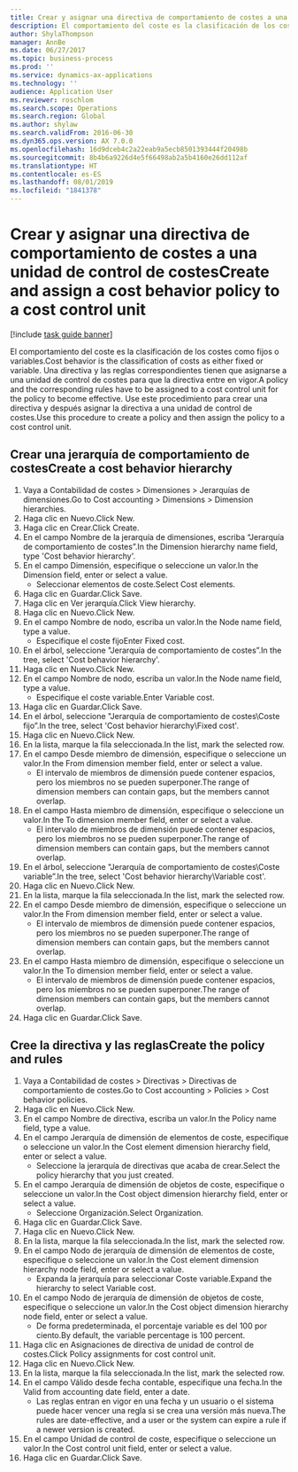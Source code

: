 ```yaml
---
title: Crear y asignar una directiva de comportamiento de costes a una unidad de control de costes
description: El comportamiento del coste es la clasificación de los costes como fijos o variables.
author: ShylaThompson
manager: AnnBe
ms.date: 06/27/2017
ms.topic: business-process
ms.prod: ''
ms.service: dynamics-ax-applications
ms.technology: ''
audience: Application User
ms.reviewer: roschlom
ms.search.scope: Operations
ms.search.region: Global
ms.author: shylaw
ms.search.validFrom: 2016-06-30
ms.dyn365.ops.version: AX 7.0.0
ms.openlocfilehash: 16d9dceb4c2a22eab9a5ecb8501393444f20498b
ms.sourcegitcommit: 8b4b6a9226d4e5f66498ab2a5b4160e26dd112af
ms.translationtype: HT
ms.contentlocale: es-ES
ms.lasthandoff: 08/01/2019
ms.locfileid: "1841378"
---
```

# <a name="create-and-assign-a-cost-behavior-policy-to-a-cost-control-unit"></a><span data-ttu-id="f0a95-103">Crear y asignar una directiva de comportamiento de costes a una unidad de control de costes</span><span class="sxs-lookup"><span data-stu-id="f0a95-103">Create and assign a cost behavior policy to a cost control unit</span></span>

[!include [task guide banner](../../includes/task-guide-banner.md)]

<span data-ttu-id="f0a95-104">El comportamiento del coste es la clasificación de los costes como fijos o variables.</span><span class="sxs-lookup"><span data-stu-id="f0a95-104">Cost behavior is the classification of costs as either fixed or variable.</span></span> <span data-ttu-id="f0a95-105">Una directiva y las reglas correspondientes tienen que asignarse a una unidad de control de costes para que la directiva entre en vigor.</span><span class="sxs-lookup"><span data-stu-id="f0a95-105">A policy and the corresponding rules have to be assigned to a cost control unit for the policy to become effective.</span></span> <span data-ttu-id="f0a95-106">Use este procedimiento para crear una directiva y después asignar la directiva a una unidad de control de costes.</span><span class="sxs-lookup"><span data-stu-id="f0a95-106">Use this procedure to create a policy and then assign the policy to a cost control unit.</span></span>


## <a name="create-a-cost-behavior-hierarchy"></a><span data-ttu-id="f0a95-107">Crear una jerarquía de comportamiento de costes</span><span class="sxs-lookup"><span data-stu-id="f0a95-107">Create a cost behavior hierarchy</span></span>
1. <span data-ttu-id="f0a95-108">Vaya a Contabilidad de costes > Dimensiones > Jerarquías de dimensiones.</span><span class="sxs-lookup"><span data-stu-id="f0a95-108">Go to Cost accounting > Dimensions > Dimension hierarchies.</span></span>
2. <span data-ttu-id="f0a95-109">Haga clic en Nuevo.</span><span class="sxs-lookup"><span data-stu-id="f0a95-109">Click New.</span></span>
3. <span data-ttu-id="f0a95-110">Haga clic en Crear.</span><span class="sxs-lookup"><span data-stu-id="f0a95-110">Click Create.</span></span>
4. <span data-ttu-id="f0a95-111">En el campo Nombre de la jerarquía de dimensiones, escriba “Jerarquía de comportamiento de costes”.</span><span class="sxs-lookup"><span data-stu-id="f0a95-111">In the Dimension hierarchy name field, type 'Cost behavior hierarchy'.</span></span>
5. <span data-ttu-id="f0a95-112">En el campo Dimensión, especifique o seleccione un valor.</span><span class="sxs-lookup"><span data-stu-id="f0a95-112">In the Dimension field, enter or select a value.</span></span>
    * <span data-ttu-id="f0a95-113">Seleccionar elementos de coste.</span><span class="sxs-lookup"><span data-stu-id="f0a95-113">Select Cost elements.</span></span>  
6. <span data-ttu-id="f0a95-114">Haga clic en Guardar.</span><span class="sxs-lookup"><span data-stu-id="f0a95-114">Click Save.</span></span>
7. <span data-ttu-id="f0a95-115">Haga clic en Ver jerarquía.</span><span class="sxs-lookup"><span data-stu-id="f0a95-115">Click View hierarchy.</span></span>
8. <span data-ttu-id="f0a95-116">Haga clic en Nuevo.</span><span class="sxs-lookup"><span data-stu-id="f0a95-116">Click New.</span></span>
9. <span data-ttu-id="f0a95-117">En el campo Nombre de nodo, escriba un valor.</span><span class="sxs-lookup"><span data-stu-id="f0a95-117">In the Node name field, type a value.</span></span>
    * <span data-ttu-id="f0a95-118">Especifique el coste fijo</span><span class="sxs-lookup"><span data-stu-id="f0a95-118">Enter Fixed cost.</span></span>  
10. <span data-ttu-id="f0a95-119">En el árbol, seleccione "Jerarquía de comportamiento de costes”.</span><span class="sxs-lookup"><span data-stu-id="f0a95-119">In the tree, select 'Cost behavior hierarchy'.</span></span>
11. <span data-ttu-id="f0a95-120">Haga clic en Nuevo.</span><span class="sxs-lookup"><span data-stu-id="f0a95-120">Click New.</span></span>
12. <span data-ttu-id="f0a95-121">En el campo Nombre de nodo, escriba un valor.</span><span class="sxs-lookup"><span data-stu-id="f0a95-121">In the Node name field, type a value.</span></span>
    * <span data-ttu-id="f0a95-122">Especifique el coste variable.</span><span class="sxs-lookup"><span data-stu-id="f0a95-122">Enter Variable cost.</span></span>  
13. <span data-ttu-id="f0a95-123">Haga clic en Guardar.</span><span class="sxs-lookup"><span data-stu-id="f0a95-123">Click Save.</span></span>
14. <span data-ttu-id="f0a95-124">En el árbol, seleccione "Jerarquía de comportamiento de costes\Coste fijo”.</span><span class="sxs-lookup"><span data-stu-id="f0a95-124">In the tree, select 'Cost behavior hierarchy\Fixed cost'.</span></span>
15. <span data-ttu-id="f0a95-125">Haga clic en Nuevo.</span><span class="sxs-lookup"><span data-stu-id="f0a95-125">Click New.</span></span>
16. <span data-ttu-id="f0a95-126">En la lista, marque la fila seleccionada.</span><span class="sxs-lookup"><span data-stu-id="f0a95-126">In the list, mark the selected row.</span></span>
17. <span data-ttu-id="f0a95-127">En el campo Desde miembro de dimensión, especifique o seleccione un valor.</span><span class="sxs-lookup"><span data-stu-id="f0a95-127">In the From dimension member field, enter or select a value.</span></span>
    * <span data-ttu-id="f0a95-128">El intervalo de miembros de dimensión puede contener espacios, pero los miembros no se pueden superponer.</span><span class="sxs-lookup"><span data-stu-id="f0a95-128">The range of dimension members can contain gaps, but the members cannot overlap.</span></span>  
18. <span data-ttu-id="f0a95-129">En el campo Hasta miembro de dimensión, especifique o seleccione un valor.</span><span class="sxs-lookup"><span data-stu-id="f0a95-129">In the To dimension member field, enter or select a value.</span></span>
    * <span data-ttu-id="f0a95-130">El intervalo de miembros de dimensión puede contener espacios, pero los miembros no se pueden superponer.</span><span class="sxs-lookup"><span data-stu-id="f0a95-130">The range of dimension members can contain gaps, but the members cannot overlap.</span></span>  
19. <span data-ttu-id="f0a95-131">En el árbol, seleccione "Jerarquía de comportamiento de costes\Coste variable”.</span><span class="sxs-lookup"><span data-stu-id="f0a95-131">In the tree, select 'Cost behavior hierarchy\Variable cost'.</span></span>
20. <span data-ttu-id="f0a95-132">Haga clic en Nuevo.</span><span class="sxs-lookup"><span data-stu-id="f0a95-132">Click New.</span></span>
21. <span data-ttu-id="f0a95-133">En la lista, marque la fila seleccionada.</span><span class="sxs-lookup"><span data-stu-id="f0a95-133">In the list, mark the selected row.</span></span>
22. <span data-ttu-id="f0a95-134">En el campo Desde miembro de dimensión, especifique o seleccione un valor.</span><span class="sxs-lookup"><span data-stu-id="f0a95-134">In the From dimension member field, enter or select a value.</span></span>
    * <span data-ttu-id="f0a95-135">El intervalo de miembros de dimensión puede contener espacios, pero los miembros no se pueden superponer.</span><span class="sxs-lookup"><span data-stu-id="f0a95-135">The range of dimension members can contain gaps, but the members cannot overlap.</span></span>  
23. <span data-ttu-id="f0a95-136">En el campo Hasta miembro de dimensión, especifique o seleccione un valor.</span><span class="sxs-lookup"><span data-stu-id="f0a95-136">In the To dimension member field, enter or select a value.</span></span>
    * <span data-ttu-id="f0a95-137">El intervalo de miembros de dimensión puede contener espacios, pero los miembros no se pueden superponer.</span><span class="sxs-lookup"><span data-stu-id="f0a95-137">The range of dimension members can contain gaps, but the members cannot overlap.</span></span>  
24. <span data-ttu-id="f0a95-138">Haga clic en Guardar.</span><span class="sxs-lookup"><span data-stu-id="f0a95-138">Click Save.</span></span>

## <a name="create-the-policy-and-rules"></a><span data-ttu-id="f0a95-139">Cree la directiva y las reglas</span><span class="sxs-lookup"><span data-stu-id="f0a95-139">Create the policy and rules</span></span>
1. <span data-ttu-id="f0a95-140">Vaya a Contabilidad de costes > Directivas > Directivas de comportamiento de costes.</span><span class="sxs-lookup"><span data-stu-id="f0a95-140">Go to Cost accounting > Policies > Cost behavior policies.</span></span>
2. <span data-ttu-id="f0a95-141">Haga clic en Nuevo.</span><span class="sxs-lookup"><span data-stu-id="f0a95-141">Click New.</span></span>
3. <span data-ttu-id="f0a95-142">En el campo Nombre de directiva, escriba un valor.</span><span class="sxs-lookup"><span data-stu-id="f0a95-142">In the Policy name field, type a value.</span></span>
4. <span data-ttu-id="f0a95-143">En el campo Jerarquía de dimensión de elementos de coste, especifique o seleccione un valor.</span><span class="sxs-lookup"><span data-stu-id="f0a95-143">In the Cost element dimension hierarchy field, enter or select a value.</span></span>
    * <span data-ttu-id="f0a95-144">Seleccione la jerarquía de directivas que acaba de crear.</span><span class="sxs-lookup"><span data-stu-id="f0a95-144">Select the policy hierarchy that you just created.</span></span>  
5. <span data-ttu-id="f0a95-145">En el campo Jerarquía de dimensión de objetos de coste, especifique o seleccione un valor.</span><span class="sxs-lookup"><span data-stu-id="f0a95-145">In the Cost object dimension hierarchy field, enter or select a value.</span></span>
    * <span data-ttu-id="f0a95-146">Seleccione Organización.</span><span class="sxs-lookup"><span data-stu-id="f0a95-146">Select Organization.</span></span>  
6. <span data-ttu-id="f0a95-147">Haga clic en Guardar.</span><span class="sxs-lookup"><span data-stu-id="f0a95-147">Click Save.</span></span>
7. <span data-ttu-id="f0a95-148">Haga clic en Nuevo.</span><span class="sxs-lookup"><span data-stu-id="f0a95-148">Click New.</span></span>
8. <span data-ttu-id="f0a95-149">En la lista, marque la fila seleccionada.</span><span class="sxs-lookup"><span data-stu-id="f0a95-149">In the list, mark the selected row.</span></span>
9. <span data-ttu-id="f0a95-150">En el campo Nodo de jerarquía de dimensión de elementos de coste, especifique o seleccione un valor.</span><span class="sxs-lookup"><span data-stu-id="f0a95-150">In the Cost element dimension hierarchy node field, enter or select a value.</span></span>
    * <span data-ttu-id="f0a95-151">Expanda la jerarquía para seleccionar Coste variable.</span><span class="sxs-lookup"><span data-stu-id="f0a95-151">Expand the hierarchy to select Variable cost.</span></span>  
10. <span data-ttu-id="f0a95-152">En el campo Nodo de jerarquía de dimensión de objetos de coste, especifique o seleccione un valor.</span><span class="sxs-lookup"><span data-stu-id="f0a95-152">In the Cost object dimension hierarchy node field, enter or select a value.</span></span>
    * <span data-ttu-id="f0a95-153">De forma predeterminada, el porcentaje variable es del 100 por ciento.</span><span class="sxs-lookup"><span data-stu-id="f0a95-153">By default, the variable percentage is 100 percent.</span></span>  
11. <span data-ttu-id="f0a95-154">Haga clic en Asignaciones de directiva de unidad de control de costes.</span><span class="sxs-lookup"><span data-stu-id="f0a95-154">Click Policy assignments for cost control unit.</span></span>
12. <span data-ttu-id="f0a95-155">Haga clic en Nuevo.</span><span class="sxs-lookup"><span data-stu-id="f0a95-155">Click New.</span></span>
13. <span data-ttu-id="f0a95-156">En la lista, marque la fila seleccionada.</span><span class="sxs-lookup"><span data-stu-id="f0a95-156">In the list, mark the selected row.</span></span>
14. <span data-ttu-id="f0a95-157">En el campo Válido desde fecha contable, especifique una fecha.</span><span class="sxs-lookup"><span data-stu-id="f0a95-157">In the Valid from accounting date field, enter a date.</span></span>
    * <span data-ttu-id="f0a95-158">Las reglas entran en vigor en una fecha y un usuario o el sistema puede hacer vencer una regla si se crea una versión más nueva.</span><span class="sxs-lookup"><span data-stu-id="f0a95-158">The rules are date-effective, and a user or the system can expire a rule if a newer version is created.</span></span>  
15. <span data-ttu-id="f0a95-159">En el campo Unidad de control de coste, especifique o seleccione un valor.</span><span class="sxs-lookup"><span data-stu-id="f0a95-159">In the Cost control unit field, enter or select a value.</span></span>
16. <span data-ttu-id="f0a95-160">Haga clic en Guardar.</span><span class="sxs-lookup"><span data-stu-id="f0a95-160">Click Save.</span></span>

